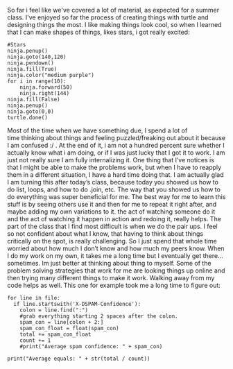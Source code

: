 So far i feel like we've covered a lot of material, as expected for a summer class. I've enjoyed so far the process of creating things with turtle and designing things the most. I like making things look cool, so when I learned that I can make shapes of things, likes stars, i got really excited: 
```
#Stars
ninja.penup()
ninja.goto(140,120)
ninja.pendown()
ninja.fill(True)
ninja.color("medium purple")
for i in range(10):
    ninja.forward(50)
    ninja.right(144)
ninja.fill(False)
ninja.penup()
ninja.goto(0,0)    
turtle.done()
```
Most of the time when we have something due, I spend a lot of time thinking about things and feeling puzzled/freaking out about it because I am confused :/ . At the end of it, i am not a hundred percent sure whether I actually know what i am doing, or if I was just lucky that I got it to work. I am just not really sure I am fully internalizing it. One thing that I’ve notices is that I might be able to make the problems work, but when I have to reapply them in a different situation, I have a hard time doing that. I am actually glad I am turning this after today’s class, because today you showed us how to do list, loops, and how to do .join, etc. The way that you showed us how to do everything was super beneficial for me. The best way for me to learn this stuff is by seeing others use it and then for me to repeat it right after, and maybe adding my own variations to it. the act of watching someone do it and the act of watching it happen in action and redoing it, really helps. The part of the class that I find most difficult is when we do the pair ups. I feel so not confident about what I know, that having to think about things critically on the spot, is really challenging. So I just spend that whole time worried about how much I don’t know and how much my peers know. When I do my work on my own, it takes me a long time but I eventually get there…sometimes. Im just better at thinking about thing to myself. Some of the problem solving strategies that work for me are looking things up online and then trying many different things to make it work. Walking away from my code helps as well. 
This one for example took me a long time to figure out:
```
for line in file:
  if line.startswith('X-DSPAM-Confidence'):
    colon = line.find(":")
    #grab everything starting 2 spaces after the colon. 
    spam_con = line[colon + 2:]
    spam_con_float = float(spam_con)
    total += spam_con_float
    count += 1
    #print("Average spam confidence: " + spam_con)

print("Average equals: " + str(total / count))
```


